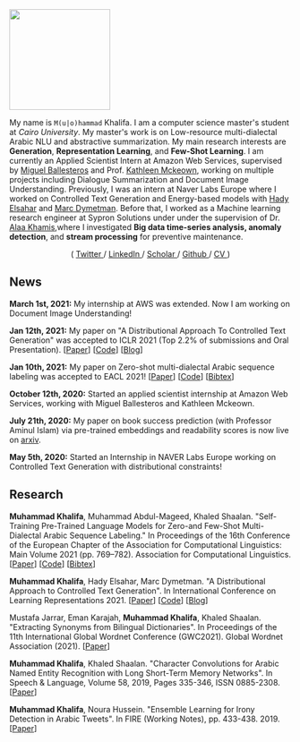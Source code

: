 <img src="https://i.imgur.com/UE1yXQ5.png" width=180 height=180>

My name is `M(u|o)hammad` Khalifa. I am a computer science master's student at *Cairo University*. My master's work is on Low-resource multi-dialectal Arabic NLU and abstractive summarization. My main research interests are **Generation**, **Representation Learning**, and **Few-Shot Learning**. I am currently an Applied Scientist Intern at Amazon Web Services, supervised by [Miguel Ballesteros](http://miguelballesteros.com/) and Prof. [Kathleen Mckeown](http://www.cs.columbia.edu/~kathy/), working on multiple projects including Dialogue Summarization and Document Image Understanding. Previously, I was an intern at Naver Labs Europe where I worked on Controlled Text Generation and Energy-based models with [Hady Elsahar](https://www.hadyelsahar.io/) and [Marc Dymetman](https://scholar.google.com.eg/citations?user=D6J5pooAAAAJ&hl=en). Before that, I worked as a Machine learning research engineer at Sypron Solutions under under the supervision of Dr. [Alaa Khamis](https://www.alaakhamis.org/),where I investigated **Big data time-series analysis, anomaly detection**, and **stream processing** for preventive maintenance.

<div align="center">
(
<a href="https://twitter.com/mkhalifaaaa"> Twitter </a>
/
<a href="https://linkedin.com/in/muhammaad-khalifa-9a467b100/"> LinkedIn </a>
/
<a href="https://scholar.google.com/citations?user=tnmUr30AAAAJ&hl=en"> Scholar </a>
/
<a href="github.com/mohammadKhalifa/"> Github </a>
/
<a href="#"> CV </a>
)
</div>


## News
**March 1st, 2021:** My internship at AWS was extended. Now I am working on Document Image Understanding!

**Jan 12th, 2021:** My paper on "A Distributional Approach To Controlled Text Generation" was accepted to ICLR 2021 (Top 2.2% of submissions and Oral Presentation). [[Paper](https://openreview.net/forum?id=jWkw45-9AbL)] [[Code](https://github.com/naver/gdc)] [[Blog](https://europe.naverlabs.com/blog/debiasing-large-pretrained-language-models-using-distributional-control/)]

**Jan 10th, 2021:** My paper on Zero-shot multi-dialectal Arabic sequence labeling was accepted to EACL 2021! [[Paper](https://www.aclweb.org/anthology/2021.eacl-main.65/)] [[Code](https://github.com/mohammadKhalifa/zero-shot-arabic-dialects)] [[Bibtex](https://www.aclweb.org/anthology/2021.eacl-main.65.bib)]

**October 12th, 2020:** Started an applied scientist internship at Amazon Web Services, working with Miguel Ballesteros and Kathleen Mckeown.

**July 21th, 2020:** My paper on book success prediction (with Professor Aminul Islam) via pre-trained embeddings and readability scores is now live on [arxiv](https://arxiv.org/abs/2007.11073).

**May 5th, 2020:** Started an Internship in NAVER Labs Europe working on Controlled Text Generation with distributional constraints!

## Research
**Muhammad Khalifa**, Muhammad Abdul-Mageed, Khaled Shaalan. "Self-Training Pre-Trained Language Models for Zero-and Few-Shot Multi-Dialectal Arabic Sequence Labeling." In Proceedings of the 16th Conference of the European Chapter of the Association for Computational Linguistics: Main Volume 2021 (pp. 769–782). Association for Computational Linguistics. [[Paper](https://www.aclweb.org/anthology/2021.eacl-main.65/)] [[Code](https://github.com/mohammadKhalifa/zero-shot-arabic-dialects)] [[Bibtex](https://www.aclweb.org/anthology/2021.eacl-main.65.bib)]

**Muhammad Khalifa**, Hady Elsahar, Marc Dymetman. "A Distributional Approach to Controlled Text Generation". In International Conference on Learning Representations 2021. [[Paper](https://openreview.net/forum?id=jWkw45-9AbL)] [[Code](https://github.com/naver/gdc)] [[Blog](https://europe.naverlabs.com/blog/debiasing-large-pretrained-language-models-using-distributional-control/)]

Mustafa Jarrar, Eman Karajah, **Muhammad Khalifa**, Khaled Shaalan. "Extracting Synonyms from Bilingual Dictionaries". In Proceedings of the 11th International Global Wordnet Conference (GWC2021). Global Wordnet Association (2021). [[Paper](https://arxiv.org/abs/2012.00600)]

**Muhammad Khalifa**, Khaled Shaalan. "Character Convolutions for Arabic Named Entity Recognition with Long Short-Term Memory Networks". In Speech & Language, Volume 58, 2019, Pages 335-346, ISSN 0885-2308. [[Paper](https://www.researchgate.net/publication/333326547_Character_Convolutions_for_Arabic_Named_Entity_Recognition_with_Long_Short-Term_Memory_Networks)]

**Muhammad Khalifa**, Noura Hussein. "Ensemble Learning for Irony Detection in Arabic Tweets". In FIRE (Working Notes), pp. 433-438. 2019. [[Paper](http://ceur-ws.org/Vol-2517/T4-7.pdf)]
